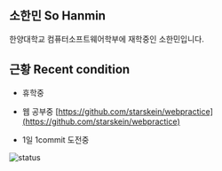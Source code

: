 ## 소한민 So Hanmin
한양대학교 컴퓨터소프트웨어학부에 재학중인 소한민입니다.
## 근황 Recent condition
+ 휴학중
- 웹 공부중 [https://github.com/starskein/webpractice](https://github.com/starskein/webpractice)
* 1일 1commit 도전중

![status](https://github-readme-stats.vercel.app/api?username=starskein&show_icons=true&hide_border=true&include_all_commits=true)

<!--
**starskein/starskein** is a ✨ _special_ ✨ repository because its `README.md` (this file) appears on your GitHub profile.

Here are some ideas to get you started:

- 🔭 I’m currently working on ...
- 🌱 I’m currently learning ...
- 👯 I’m looking to collaborate on ...
- 🤔 I’m looking for help with ...
- 💬 Ask me about ...
- 📫 How to reach me: ...
- 😄 Pronouns: ...
- ⚡ Fun fact: ...
-->


